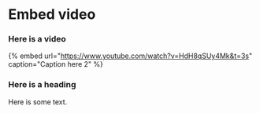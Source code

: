 # Embed video

### Here is a video

{% embed url="https://www.youtube.com/watch?v=HdH8qSUy4Mk&t=3s" caption="Caption here 2" %}

### Here is a heading

Here is some text.

